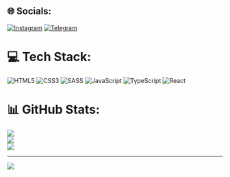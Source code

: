 
## 🌐 Socials:
[![Instagram](https://img.shields.io/badge/Instagram-%23E4405F.svg?logo=Instagram&logoColor=white)](https://instagram.com/r10t_99) 
[![Telegram](https://img.shields.io/badge/Telegram-%26A5E4.svg?logo=Telegram&logoColor=white)](https://t.me/riot99)
# 💻 Tech Stack:
![HTML5](https://img.shields.io/badge/html5-%23E34F26.svg?style=for-the-badge&logo=html5&logoColor=white) ![CSS3](https://img.shields.io/badge/css3-%231572B6.svg?style=for-the-badge&logo=css3&logoColor=white) ![SASS](https://img.shields.io/badge/SASS-hotpink.svg?style=for-the-badge&logo=SASS&logoColor=white) ![JavaScript](https://img.shields.io/badge/javascript-%23323330.svg?style=for-the-badge&logo=javascript&logoColor=%23F7DF1E) ![TypeScript](https://img.shields.io/badge/typescript-%23007ACC.svg?style=for-the-badge&logo=typescript&logoColor=white) ![React](https://img.shields.io/badge/react-%2320232a.svg?style=for-the-badge&logo=react&logoColor=%2361DAFB)
# 📊 GitHub Stats:
![](https://github-readme-stats.vercel.app/api?username=f1yx&theme=maroongold&hide_border=false&include_all_commits=false&count_private=false)<br/>
![](https://github-readme-streak-stats.herokuapp.com/?user=f1yx&theme=maroongold&hide_border=false)<br/>
![](https://github-readme-stats.vercel.app/api/top-langs/?username=f1yx&theme=maroongold&hide_border=false&include_all_commits=false&count_private=false&layout=compact)

---
[![](https://visitcount.itsvg.in/api?id=f1yx&icon=3&color=4)](https://visitcount.itsvg.in)

<!-- Proudly created with GPRM ( https://gprm.itsvg.in ) -->
